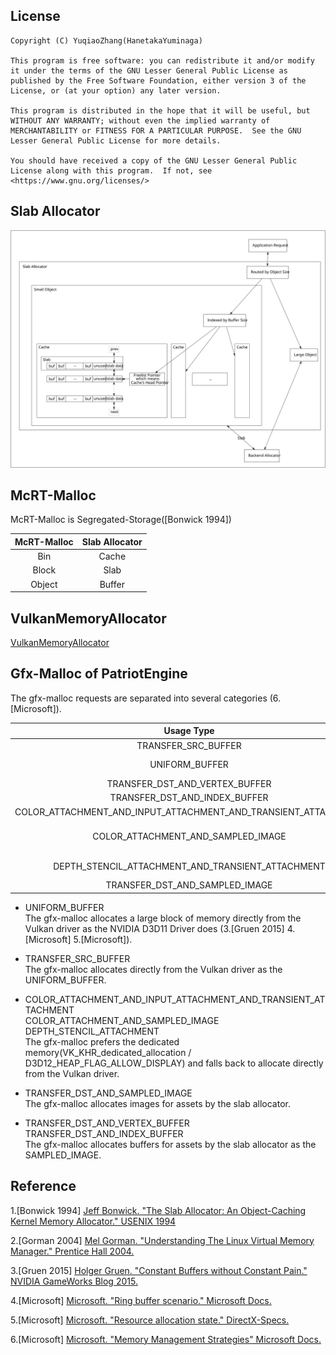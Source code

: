 ## License  
```  
Copyright (C) YuqiaoZhang(HanetakaYuminaga)

This program is free software: you can redistribute it and/or modify it under the terms of the GNU Lesser General Public License as published by the Free Software Foundation, either version 3 of the License, or (at your option) any later version.

This program is distributed in the hope that it will be useful, but WITHOUT ANY WARRANTY; without even the implied warranty of MERCHANTABILITY or FITNESS FOR A PARTICULAR PURPOSE.  See the GNU Lesser General Public License for more details.

You should have received a copy of the GNU Lesser General Public License along with this program.  If not, see <https://www.gnu.org/licenses/>
```  

## Slab Allocator

![](./malloc_1.svg)    

## McRT-Malloc  
   
McRT-Malloc is Segregated-Storage(\[Bonwick 1994\])   
   
McRT-Malloc | Slab Allocator   
:-: | :-:   
Bin | Cache  
Block | Slab  
Object | Buffer  

## VulkanMemoryAllocator

[VulkanMemoryAllocator](https://github.com/GPUOpen-LibrariesAndSDKs/VulkanMemoryAllocator)

## Gfx-Malloc of PatriotEngine   

The gfx-malloc requests are separated into several categories (6\.\[Microsoft\]).         

Usage Type | Typical Example
:-: | :-: 
TRANSFER_SRC_BUFFER | staging buffer   
UNIFORM_BUFFER | MVP matrices \/ Animation Bone matrices   
TRANSFER_DST_AND_VERTEX_BUFFER | vertices of mesh assets  
TRANSFER_DST_AND_INDEX_BUFFER | indices of mesh assets  
COLOR_ATTACHMENT_AND_INPUT_ATTACHMENT_AND_TRANSIENT_ATTACHMENT | G-Buffer   
COLOR_ATTACHMENT_AND_SAMPLED_IMAGE | write depth to color attachment as the apple Metal sample does   
DEPTH_STENCIL_ATTACHMENT_AND_TRANSIENT_ATTACHMENT | "DENY_SAMPLED_IMAGE" to improve performance  
TRANSFER_DST_AND_SAMPLED_IMAGE | texture assets

* UNIFORM_BUFFER    
The gfx-malloc allocates a large block of memory directly from the Vulkan driver as the NVIDIA D3D11 Driver does (3\.\[Gruen 2015\] 4\.\[Microsoft\] 5\.\[Microsoft\]).    
    
* TRANSFER_SRC_BUFFER  
The gfx-malloc allocates directly from the Vulkan driver as the UNIFORM_BUFFER.

* COLOR_ATTACHMENT_AND_INPUT_ATTACHMENT_AND_TRANSIENT_ATTACHMENT    
COLOR_ATTACHMENT_AND_SAMPLED_IMAGE    
DEPTH_STENCIL_ATTACHMENT     
The gfx-malloc prefers the dedicated memory(VK_KHR_dedicated_allocation / D3D12_HEAP_FLAG_ALLOW_DISPLAY) and falls back to allocate directly from the Vulkan driver.     
   
* TRANSFER_DST_AND_SAMPLED_IMAGE  
The gfx-malloc allocates images for assets by the slab allocator.   
   
* TRANSFER_DST_AND_VERTEX_BUFFER    
TRANSFER_DST_AND_INDEX_BUFFER   
The gfx-malloc allocates buffers for assets by the slab allocator as the SAMPLED_IMAGE.


## Reference
1\.\[Bonwick 1994\] [Jeff Bonwick. "The Slab Allocator: An Object-Caching Kernel Memory Allocator." USENIX 1994](https://www.usenix.org/legacy/publications/library/proceedings/bos94/bonwick.html)     
    
2\.\[Gorman 2004\] [Mel Gorman. "Understanding The Linux Virtual Memory Manager." Prentice Hall 2004.](https://www.kernel.org/doc/gorman/html/understand)    
    
3\.\[Gruen 2015\] [Holger Gruen. "Constant Buffers without Constant Pain." NVIDIA GameWorks Blog 2015.](https://developer.nvidia.com/content/constant-buffers-without-constant-pain-0)    
    
4\.\[Microsoft\] [Microsoft. "Ring buffer scenario." Microsoft Docs.](https://docs.microsoft.com/en-us/windows/win32/direct3d12/fence-based-resource-management#ring-buffer-scenario)    
    
5\.\[Microsoft\] [Microsoft. "Resource allocation state." DirectX-Specs.](https://microsoft.github.io/DirectX-Specs/d3d/CPUEfficiency.html#resource-allocation-state)    
         
6\.\[Microsoft\] [Microsoft. "Memory Management Strategies" Microsoft Docs.](https://docs.microsoft.com/en-us/windows/win32/direct3d12/memory-management-strategies)        
